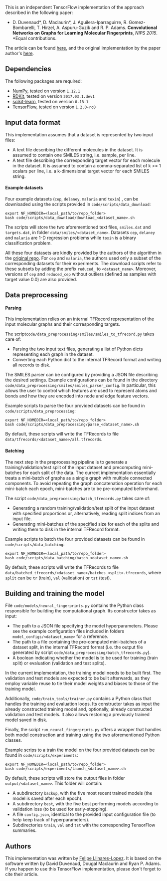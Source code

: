 This is an independent TensorFlow implementation of the approach described in the following paper:

+ D. Duvenaud\*, D. Maclaurin\*, J. Aguilera-Iparraguirre, R. Gomez-Bombarelli, T. Hirzel, A. Aspuru-Guzik and R. P. Adams.
**Convolutional Networks on Graphs for Learning Molecular Fingerprints**, *NIPS 2015*. \*Equal contributions.

The article can be found [here](https://papers.nips.cc/paper/5954-convolutional-networks-on-graphs-for-learning-molecular-fingerprints), and the original implementation by the paper author's [here](https://github.com/HIPS/neural-fingerprint).

## Dependencies

The following packages are required:
+ [NumPy](http://www.numpy.org/), tested on version `1.12.1`
+ [RDKit](http://www.rdkit.org/), tested on version `2017.03.1.dev1`
+ [scikit-learn](http://scikit-learn.org/stable/), tested on version `0.18.1`
+ [TensorFlow](https://www.tensorflow.org/), tested on version `1.2.0-rc0`

## Input data format

This implementation assumes that a dataset is represented by two input files:
+ A text file describing the different molecules in the dataset. It is assumed
to contain one SMILES string, i.e. sample, per line.
+ A text file describing the corresponding target vector for each molecule in
the dataset. It is assumed to contain a comma-separated list of k >= 1 scalars 
per line, i.e. a k-dimensional target vector for each SMILES string.

#### Example datasets

Four example datasets (`cep`, `delaney`, `malaria` and `toxin`) , can be 
downloaded using the scripts provided in `code/scripts/data_download`:

```
export NF_HOMEDIR=<local_path/to/repo_folder>
bash code/scripts/data_download/download_<dataset_name>.sh
```

The scripts will store the two aforementioned text files, `smiles.dat` and 
`targets.dat`, in folder `data/smiles/<dataset_name>`. Datasets `cep`, `delaney` 
and `malaria` are 1-D regression problems while `toxin` is a binary 
classification problem.

All these four datasets are kindly provided by the authors of the algorithm in 
the [original repo](https://github.com/HIPS/neural-fingerprint/tree/master/data).
For `cep` and `malaria`, the authors used only a subset of the corresponding
datasets for their experiments. The download scripts refer to these subsets by
adding the prefix `reduced_` to `<dataset_name>`. Moreover, versions of `cep`
and `reduced_cep` without outliers (defined as samples with target value 0.0) 
are also provided.

## Data preprocessing

#### Parsing

This implementation relies on an internal TFRecord representation of the input 
molecular graphs and their corresponding targets.

The script`code/data_preprocessing/smiles/smiles_to_tfrecord.py` takes care of:
+ Parsing the two input text files, generating a list of Python dicts 
representing each graph in the dataset.
+ Converting each Python dict to the internal TFRecord format and writing all 
records to disk.

The SMILES parser can be configured by providing a JSON file describing the 
desired settings. Example configurations can be found in the directory `code/data_preprocessing/smiles/smiles_parser_config`. In particular, this 
allows the user to control which features are used to represent atoms and bonds and how they are encoded into node and edge feature vectors.

Example scripts to parse the four provided datasets can be found in `code/scripts/data_preprocessing`:

```
export NF_HOMEDIR=<local_path/to/repo_folder>
bash code/scripts/data_preprocessing/parse_<dataset_name>.sh
```

By default, these scripts will write the TFRecords to file `data/tfrecords/<dataset_name>/all.tfrecords`.

#### Batching

The next step in the preprocessing pipeline is to generate a training/validation/test split of the input dataset and precomputing mini-batches for each split of the
data. The current implementation essentially treats a mini-batch of graphs as a
single graph with multiple connected components. To avoid repeating the graph
concatenation operation for each mini-batch each epoch, mini-batches are to be pre-computed beforehand.

The script `code/data_preprocessing/batch_tfrecords.py` takes care of:
+ Generating a random training/validation/test split of the input dataset with
specified proportions or, alternatively, reading split indices from an input file.
+ Generating mini-batches of the specified size for each of the splits and writing
them to disk in the internal TFRecord format.

Example scripts to batch the four provided datasets can be found in `code/scripts/data_batching`:

```
export NF_HOMEDIR=<local_path/to/repo_folder>
bash code/scripts/data_batching/batch_<dataset_name>.sh
```

By default, these scripts will write the TFRecords to file `data/batched_tfrecords/<dataset_name>/batches_<split>.tfrecords`, where `split`
can be `tr` (train), `val` (validation) or `tst` (test).

## Building and training the model

File `code/models/neural_fingerprints.py` contains the Python class responsible 
for building the computational graph. Its constructor takes as input:
+ The path to a JSON file specifying the model hyperparameters. Please see 
the example configuration files included in folders `model_configs/<dataset_name>` 
for a reference.
+ The path to a file containing the pre-computed mini-batches of a dataset 
split, in the internal TFRecord format (i.e. the output file generated by script `code/data_preprocessing/batch_tfrecords.py`).
+ A boolean indicating whether the model is to be used for training (train split)
or evaluation (validation and test splits).

In the current implementation, the training model needs to be built first. The 
validation and test models are expected to be built afterwards, as they employ 
variable reuse to tie their model weights and biases to those of the training 
model.

Additionally, `code/train_tools/trainer.py` contains a Python class that handles
the training and evaluation loops. Its constructor takes as input the already
constructed training model and, optionally, already constructed validation and 
test models. It also allows restoring a previously trained model saved in disk.

Finally, the script `run_neural_fingerprints.py` offers a wrapper that handles
both model construction and training using the two aforementioned Python classes.

Example scrips to a train the model on the four provided datasets can be found in `code/scripts/experiments`:

```
export NF_HOMEDIR=<local_path/to/repo_folder>
bash code/scripts/experiments/launch_<dataset_name>.sh
```

By default, these scripts will store the output files in folder `output/<dataset_name>`. 
This folder will contain:
+ A subdirectory `backup`, with the five most recent trained models (the model is saved after each epoch).
+ A subdirectory `best`, with the five best performing models according to validation loss (to be used for early-stopping).
+ A file `config.json`, identical to the provided input configuration file (to help keep track of hyperparameters).
+ Subdirectories `train`, `val` and `tst` with the corresponding TensorFlow summaries.

## Authors
This implementation was written by [Felipe Llinares-Lopez](https://scholar.google.ch/citations?user=zzjTWUUAAAAJ&hl=en). It is based on the software written by David Duvenaud, Dougal Maclaurin and Ryan P. Adams. If you happen to use this TensorFlow implementation, please don't forget to cite their article.

